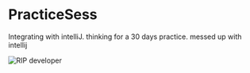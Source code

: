 # PracticeSess
Integrating with intelliJ.
thinking for a 30 days practice.
messed up with intellij


![RIP developer](https://media.giphy.com/media/koUtwnvA3TY7C/giphy.gif)
